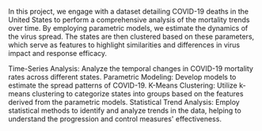 In this project, we engage with a dataset detailing COVID-19 deaths in the United States to perform a comprehensive analysis of the mortality trends over time. By employing parametric models, we estimate the dynamics of the virus spread. The states are then clustered based on these parameters, which serve as features to highlight similarities and differences in virus impact and response efficacy.


Time-Series Analysis: Analyze the temporal changes in COVID-19 mortality rates across different states.
Parametric Modeling: Develop models to estimate the spread patterns of COVID-19.
K-Means Clustering: Utilize k-means clustering to categorize states into groups based on the features derived from the parametric models.
Statistical Trend Analysis: Employ statistical methods to identify and analyze trends in the data, helping to understand the progression and control measures' effectiveness.


